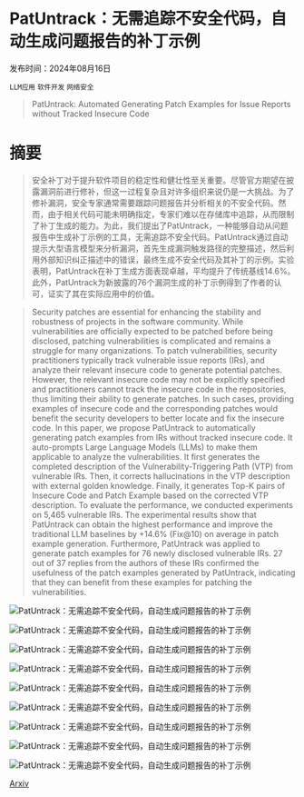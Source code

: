 # PatUntrack：无需追踪不安全代码，自动生成问题报告的补丁示例

发布时间：2024年08月16日

`LLM应用` `软件开发` `网络安全`

> PatUntrack: Automated Generating Patch Examples for Issue Reports without Tracked Insecure Code

# 摘要

> 安全补丁对于提升软件项目的稳定性和健壮性至关重要。尽管官方期望在披露漏洞前进行修补，但这一过程复杂且对许多组织来说仍是一大挑战。为了修补漏洞，安全专家通常需要跟踪问题报告并分析相关的不安全代码。然而，由于相关代码可能未明确指定，专家们难以在存储库中追踪，从而限制了补丁生成的能力。为此，我们提出了PatUntrack，一种能够自动从问题报告中生成补丁示例的工具，无需追踪不安全代码。PatUntrack通过自动提示大型语言模型来分析漏洞，首先生成漏洞触发路径的完整描述，然后利用外部知识纠正描述中的错误，最终生成不安全代码及其补丁的示例。实验表明，PatUntrack在补丁生成方面表现卓越，平均提升了传统基线14.6%。此外，PatUntrack为新披露的76个漏洞生成的补丁示例得到了作者的认可，证实了其在实际应用中的价值。

> Security patches are essential for enhancing the stability and robustness of projects in the software community. While vulnerabilities are officially expected to be patched before being disclosed, patching vulnerabilities is complicated and remains a struggle for many organizations. To patch vulnerabilities, security practitioners typically track vulnerable issue reports (IRs), and analyze their relevant insecure code to generate potential patches. However, the relevant insecure code may not be explicitly specified and practitioners cannot track the insecure code in the repositories, thus limiting their ability to generate patches. In such cases, providing examples of insecure code and the corresponding patches would benefit the security developers to better locate and fix the insecure code. In this paper, we propose PatUntrack to automatically generating patch examples from IRs without tracked insecure code. It auto-prompts Large Language Models (LLMs) to make them applicable to analyze the vulnerabilities. It first generates the completed description of the Vulnerability-Triggering Path (VTP) from vulnerable IRs. Then, it corrects hallucinations in the VTP description with external golden knowledge. Finally, it generates Top-K pairs of Insecure Code and Patch Example based on the corrected VTP description. To evaluate the performance, we conducted experiments on 5,465 vulnerable IRs. The experimental results show that PatUntrack can obtain the highest performance and improve the traditional LLM baselines by +14.6% (Fix@10) on average in patch example generation. Furthermore, PatUntrack was applied to generate patch examples for 76 newly disclosed vulnerable IRs. 27 out of 37 replies from the authors of these IRs confirmed the usefulness of the patch examples generated by PatUntrack, indicating that they can benefit from these examples for patching the vulnerabilities.

![PatUntrack：无需追踪不安全代码，自动生成问题报告的补丁示例](../../../paper_images/2408.08619/x1.png)

![PatUntrack：无需追踪不安全代码，自动生成问题报告的补丁示例](../../../paper_images/2408.08619/x2.png)

![PatUntrack：无需追踪不安全代码，自动生成问题报告的补丁示例](../../../paper_images/2408.08619/x3.png)

![PatUntrack：无需追踪不安全代码，自动生成问题报告的补丁示例](../../../paper_images/2408.08619/x4.png)

![PatUntrack：无需追踪不安全代码，自动生成问题报告的补丁示例](../../../paper_images/2408.08619/x5.png)

![PatUntrack：无需追踪不安全代码，自动生成问题报告的补丁示例](../../../paper_images/2408.08619/x6.png)

![PatUntrack：无需追踪不安全代码，自动生成问题报告的补丁示例](../../../paper_images/2408.08619/x7.png)

![PatUntrack：无需追踪不安全代码，自动生成问题报告的补丁示例](../../../paper_images/2408.08619/x8.png)

![PatUntrack：无需追踪不安全代码，自动生成问题报告的补丁示例](../../../paper_images/2408.08619/x9.png)

[Arxiv](https://arxiv.org/abs/2408.08619)